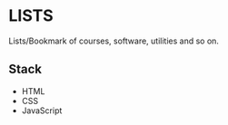 # LISTS
Lists/Bookmark of courses, software, utilities and so on.

## Stack
- HTML
- CSS
- JavaScript
